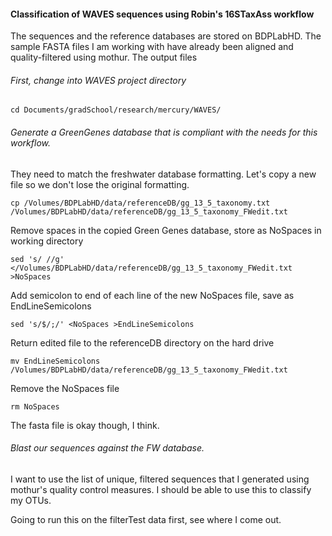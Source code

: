#### Classification of WAVES sequences using Robin's 16STaxAss workflow

The sequences and the reference databases are stored on BDPLabHD. The sample FASTA files I am working with have already been aligned and quality-filtered using mothur. The output files

###### First, change into WAVES project directory

```
cd Documents/gradSchool/research/mercury/WAVES/
```

###### Generate a GreenGenes database that is compliant with the needs for this workflow.

They need to match the freshwater database formatting. Let's copy a new file so we don't lose the original formatting.

```
cp /Volumes/BDPLabHD/data/referenceDB/gg_13_5_taxonomy.txt /Volumes/BDPLabHD/data/referenceDB/gg_13_5_taxonomy_FWedit.txt
```

Remove spaces in the copied Green Genes database, store as NoSpaces in working directory
```
sed 's/ //g' </Volumes/BDPLabHD/data/referenceDB/gg_13_5_taxonomy_FWedit.txt >NoSpaces
```

Add semicolon to end of each line of the new NoSpaces file, save as EndLineSemicolons
```
sed 's/$/;/' <NoSpaces >EndLineSemicolons
```

Return edited file to the referenceDB directory on the hard drive
```
mv EndLineSemicolons /Volumes/BDPLabHD/data/referenceDB/gg_13_5_taxonomy_FWedit.txt
```

Remove the NoSpaces file
```
rm NoSpaces
```

The fasta file is okay though, I think.

###### Blast our sequences against the FW database.

I want to use the list of unique, filtered sequences that I generated using mothur's quality control measures. I should be able to use this to classify my OTUs.

Going to run this on the filterTest data first, see where I come out.
